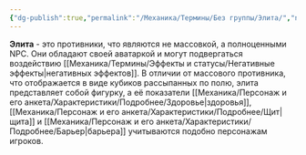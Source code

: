 ```yaml
---
{"dg-publish":true,"permalink":"/Механика/Термины/Без группы/Элита/","noteIcon":"","created":"2025-07-29T10:23:02.910+03:00","updated":"2025-07-29T00:33:04.304+03:00"}
---
```


**Элита** - это противники, что являются не массовкой, а полноценными NPC. Они обладают своей аватаркой и могут подвергаться воздействию [[Механика/Термины/Эффекты и статусы/Негативные эффекты\|негативных эффектов]]. 
В отличии от массового противника, что отображается в виде кубиков рассыпанных по полю, элита представляет собой фигурку, а её показатели [[Механика/Персонаж и его анкета/Характеристики/Подробнее/Здоровье\|здоровья]], [[Механика/Персонаж и его анкета/Характеристики/Подробнее/Щит\|щита]] и [[Механика/Персонаж и его анкета/Характеристики/Подробнее/Барьер\|барьера]] учитываются подобно персонажам игроков. 